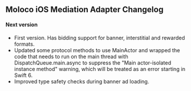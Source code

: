## Moloco iOS Mediation Adapter Changelog

#### Next version
- First version. Has bidding support for banner, interstitial and rewarded formats.
- Updated some protocol methods to use MainActor and wrapped the code that needs to run on the main thread with DispatchQueue.main.async to suppress the "Main actor-isolated instance method" warning, which will be treated as an error starting in Swift 6.
- Improved type safety checks during banner ad loading.
